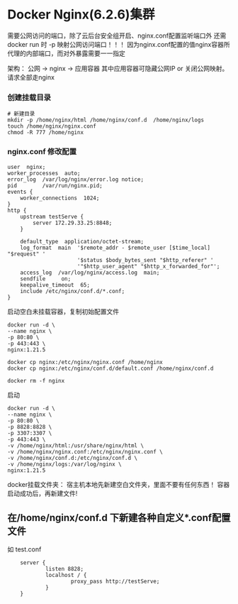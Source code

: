 # Docker Nginx(6.2.6)集群

需要公网访问的端口，除了云后台安全组开启、nginx.conf配置监听端口外
还需
docker run 时 -p 映射公网访问端口！！！
因为nginx.conf配置的值nginx容器所代理的内部端口，而对外暴露需要一一指定

架构：
公网 -> nginx -> 应用容器
其中应用容器可隐藏公网IP or 关闭公网映射。请求全部走nginx

### 创建挂载目录

```shell
# 新建目录
mkdir -p /home/nginx/html /home/nginx/conf.d  /home/nginx/logs
touch /home/nginx/nginx.conf
chmod -R 777 /home/nginx
```

### nginx.conf 修改配置

```shell
user  nginx;
worker_processes  auto;
error_log  /var/log/nginx/error.log notice;
pid        /var/run/nginx.pid;
events {
    worker_connections  1024;
}
http {
	upstream testServe {
        server 172.29.33.25:8848;
    }
    
	default_type  application/octet-stream;
    log_format  main  '$remote_addr - $remote_user [$time_local] "$request" '
                      '$status $body_bytes_sent "$http_referer" '
                      '"$http_user_agent" "$http_x_forwarded_for"';
    access_log  /var/log/nginx/access.log  main;
    sendfile     on;
    keepalive_timeout  65;
    include /etc/nginx/conf.d/*.conf;
}

```

启动空白未挂载容器，复制初始配置文件
```shell
docker run -d \
--name nginx \
-p 80:80 \
-p 443:443 \
nginx:1.21.5

docker cp nginx:/etc/nginx/nginx.conf /home/nginx
docker cp nginx:/etc/nginx/conf.d/default.conf /home/nginx/conf.d

docker rm -f nginx
```

启动
```shell
docker run -d \
--name nginx \
-p 80:80 \
-p 8828:8828 \
-p 3307:3307 \
-p 443:443 \
-v /home/nginx/html:/usr/share/nginx/html \
-v /home/nginx/nginx.conf:/etc/nginx/nginx.conf \
-v /home/nginx/conf.d:/etc/nginx/conf.d \
-v /home/nginx/logs:/var/log/nginx \
nginx:1.21.5
```

docker挂载文件夹：
宿主机本地先新建空白文件夹，里面不要有任何东西！
容器启动成功后，再新建文件!

## 在/home/nginx/conf.d 下新建各种自定义*.conf配置文件
如 test.conf
```shell
    server {
            listen 8828;
            localhost / {
                    proxy_pass http://testServe;
            }
    }
```